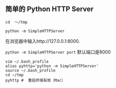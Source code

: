 ## 简单的 Python HTTP Server

```
cd  ～/tmp

python -m SimpleHTTPServer

```
在浏览器中输入http://127.0.0.1:8000.

`python -m SimpleHTTPServer port` 默认端口是8000


```
vim ~/.bash_profile
alias pyhttp='python -m SimpleHTTPServer'
source ~/.bash_profile
cd ~/tmp
pyhttp #  重启终端有效（Mac）
```